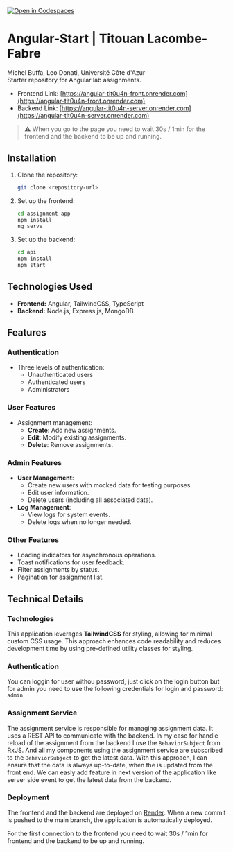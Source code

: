 [![Open in Codespaces](https://classroom.github.com/assets/launch-codespace-2972f46106e565e64193e422d61a12cf1da4916b45550586e14ef0a7c637dd04.svg)](https://classroom.github.com/open-in-codespaces?assignment_repo_id=16036098)

# Angular-Start | Titouan Lacombe-Fabre

Michel Buffa, Leo Donati, Université Côte d'Azur  
Starter repository for Angular lab assignments.

- Frontend Link: [https://angular-tit0u4n-front.onrender.com](https://angular-tit0u4n-front.onrender.com)
- Backend Link: [https://angular-tit0u4n-server.onrender.com](https://angular-tit0u4n-server.onrender.com)
> ⚠️ When you go to the page you need to wait 30s / 1min for the frontend and the backend to be up and running.

## Installation

1. Clone the repository:
   ```bash
   git clone <repository-url>
   ```
2. Set up the frontend:
   ```bash
   cd assignment-app
   npm install
   ng serve
   ```
3. Set up the backend:
   ```bash
   cd api
   npm install
   npm start
   ```

## Technologies Used

- **Frontend:** Angular, TailwindCSS, TypeScript
- **Backend:** Node.js, Express.js, MongoDB

## Features

### Authentication

- Three levels of authentication:
    - Unauthenticated users
    - Authenticated users
    - Administrators

### User Features

- Assignment management:
    - **Create**: Add new assignments.
    - **Edit**: Modify existing assignments.
    - **Delete**: Remove assignments.

### Admin Features

- **User Management**:
    - Create new users with mocked data for testing purposes.
    - Edit user information.
    - Delete users (including all associated data).
- **Log Management**:
    - View logs for system events.
    - Delete logs when no longer needed.

### Other Features
- Loading indicators for asynchronous operations.
- Toast notifications for user feedback.
- Filter assignments by status.
- Pagination for assignment list.

## Technical Details

### Technologies

This application leverages **TailwindCSS** for styling, allowing for minimal custom CSS usage. This approach enhances
code readability and reduces development time by using pre-defined utility classes for styling.

### Authentication

You can loggin for user withou password, just click on the login button but for admin you need to use the following
credentials for login and password: `admin`

### Assignment Service

The assignment service is responsible for managing assignment data. It uses a REST API to communicate with the backend.
In my case for handle reload of the assignment from the backend I use the `BehaviorSubject` from RxJS.
And all my components using the assignment service are subscribed to the `BehaviorSubject` to get the latest data. With
this approach, I can ensure that the data is always up-to-date, when the is updated from the front end.
We can easly add feature in next version of the application like server side event to get the latest data from the
backend.

### Deployment
The frontend and the backend are deployed on [Render](https://render.com). When a new commit is pushed to the main branch, the application is automatically deployed.

For the first connection to the frontend you need to wait 30s / 1min for frontend and the backend to be up and running.
